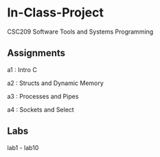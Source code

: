 # In-Class-Project
CSC209 Software Tools and Systems Programming

## Assignments
a1 : Intro C


a2 : Structs and Dynamic Memory


a3 : Processes and Pipes


a4 : Sockets and Select



## Labs
lab1 - lab10
